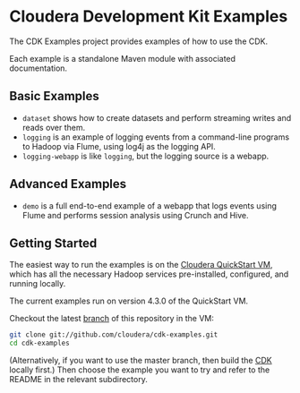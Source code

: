 # Cloudera Development Kit Examples

The CDK Examples project provides examples of how to use the CDK.

Each example is a standalone Maven module with associated documentation.

## Basic Examples

* `dataset` shows how to create datasets and perform streaming writes and reads over them.
* `logging` is an example of logging events from a command-line programs to Hadoop via Flume, using log4j as the logging API.
* `logging-webapp` is like `logging`, but the logging source is a webapp.

## Advanced Examples

* `demo` is a full end-to-end example of a webapp that logs events using Flume and performs session analysis using Crunch and Hive.

## Getting Started

The easiest way to run the examples is on the
[Cloudera QuickStart VM](https://ccp.cloudera.com/display/SUPPORT/Cloudera+QuickStart+VM),
which has all the necessary Hadoop services pre-installed, configured, and
running locally.

The current examples run on version 4.3.0 of the QuickStart VM.

Checkout the latest [branch](https://github.com/cloudera/cdk-examples/branches) of this repository in the VM:

```bash
git clone git://github.com/cloudera/cdk-examples.git
cd cdk-examples
```

(Alternatively, if you want to use the master branch, then build the [CDK](https://github.com/cloudera/cdk) locally first.)
Then choose the example you want to try and refer to the README in the relevant subdirectory.